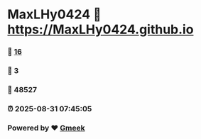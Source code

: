 # MaxLHy0424 :link: https://MaxLHy0424.github.io 
### :page_facing_up: [16](https://MaxLHy0424.github.io/tag.html) 
### :speech_balloon: 3 
### :hibiscus: 48527 
### :alarm_clock: 2025-08-31 07:45:05 
### Powered by :heart: [Gmeek](https://github.com/Meekdai/Gmeek)
